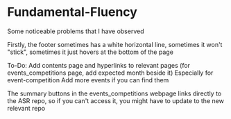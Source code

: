 # Fundamental-Fluency

Some noticeable problems that I have observed

Firstly, the footer sometimes has a white horizontal line, sometimes it won't "stick", sometimes it just hovers at the bottom of the page

To-Do:
Add contents page and hyperlinks to relevant pages (for events_competitions page, add expected month beside it)
    Especially for event-competition
Add more events if you can find them


The summary buttons in the events_competitions webpage links directly to the ASR repo, so if you can't access it, you might have to update to the new relevant repo
